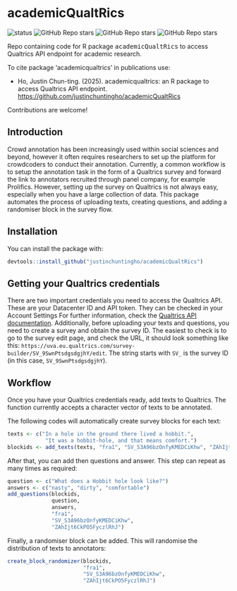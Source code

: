 # academicQualtRics

![status](https://img.shields.io/badge/status-pre_release-yellow)
![GitHub Repo stars](https://img.shields.io/github/stars/justinchuntingho/academicqualtrics)
![GitHub Repo stars](https://img.shields.io/github/forks/justinchuntingho/academicqualtrics)
![GitHub Repo stars](https://img.shields.io/github/watchers/justinchuntingho/academicqualtrics)


Repo containing code for R package <tt>academicQualtRics</tt> to access Qualtrics API endpoint for academic research.

To cite package ‘academicqualtrics’ in publications use:
  - Ho, Justin Chun-ting. (2025). academicqualtrics: an R package to access Qualtrics API endpoint. https://github.com/justinchuntingho/academicQualtRics

Contributions are welcome!

## Introduction
Crowd annotation has been increasingly used within social sciences and beyond, however it often requires researchers to set up the platform for crowdcoders to conduct their annotation. Currently, a common workflow is to setup the annotation task in the form of a Qualtrics survey and forward the link to annotators recruited through panel company, for example Prolifics. However, setting up the survey on Qualtrics is not always easy, especially when you have a large collection of data. This package automates the process of uploading texts, creating questions, and adding a randomiser block in the survey flow.

## Installation

You can install the package with:
``` r
devtools::install_github("justinchuntingho/academicQualtRics")
```
## Getting your Qualtrics credentials
There are two important credentials you need to access the Qualtrics API. These are your Datacenter ID and API token. They can be checked in your Account Settings
For further information, check the [Qualtrics API documentation](https://api.qualtrics.com/). Additionally, before uploading your texts and questions, you need to create a survey and obtain the survey ID. The easiest to check is to go to the survey edit page, and check the URL, it should look something like this: `https://uva.eu.qualtrics.com/survey-builder/SV_9SwnPtsdgsdgjhY/edit`. The string starts with `SV_` is the survey ID (in this case, `SV_9SwnPtsdgsdgjhY`).

## Workflow
Once you have your Qualtrics credentials ready, add texts to Qualtrics. The function currently accepts a character vector of texts to be annotated.

The following codes will automatically create survey blocks for each text:
``` r
texts <- c("In a hole in the ground there lived a hobbit.",
            "It was a hobbit-hole, and that means comfort.")
blockids <- add_texts(texts, "fra1", "SV_S3A96bzOnfyKMEDCiKhw", "ZAhIjt6CkPO5FyczlRhJ")
```

After that, you can add then questions and answer. This step can repeat as many times as required:
``` r
question <- c("What does a Hobbit hole look like?")
answers <- c("nasty", "dirty", "comfortable")
add_questions(blockids,
              question,
              answers,
              "fra1",
              "SV_S3A96bzOnfyKMEDCiKhw",
              "ZAhIjt6CkPO5FyczlRhJ")
```

Finally, a randomiser block can be added. This will randomise the distribution of texts to annotators:
``` r
create_block_randomizer(blockids,
                        "fra1",
                        "SV_S3A96bzOnfyKMEDCiKhw",
                        "ZAhIjt6CkPO5FyczlRhJ")
```

